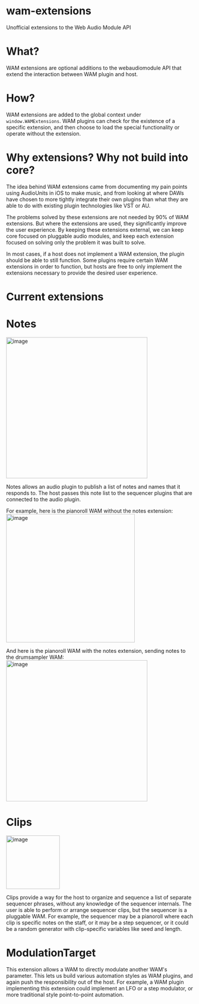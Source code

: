 # wam-extensions
Unofficial extensions to the Web Audio Module API

# What?
WAM extensions are optional additions to the webaudiomodule API that extend the interaction between WAM plugin and host.

# How?
WAM extensions are added to the global context under `window.WAMExtensions`.  WAM plugins can check for the existence of a specific extension, and then choose to load the special functionality or operate without the extension.

# Why extensions?  Why not build into core?
The idea behind WAM extensions came from documenting my pain points using AudioUnits in iOS to make music, and from looking at where DAWs have chosen to more tightly integrate their own plugins than what they are able to do with existing plugin technologies like VST or AU.

The problems solved by these extensions are not needed by 90% of WAM extensions.  But where the extensions are used, they significantly improve the user experience.  By keeping these extensions external, we can keep core focused on pluggable audio modules, and keep each extension focused on solving only the problem it was built to solve. 

In most cases, if a host does not implement a WAM extension, the plugin should be able to still function.  Some plugins require certain WAM extensions in order to function, but hosts are free to only implement the extensions necessary to provide the desired user experience.

# Current extensions

# Notes
<img width="380" alt="image" src="https://user-images.githubusercontent.com/699550/124386833-39f76e00-dcaa-11eb-85bf-a1069824a0bc.png">

Notes allows an audio plugin to publish a list of notes and names that it responds to.  The host passes this note list to the sequencer plugins that are connected to the audio plugin.

For example, here is the pianoroll WAM without the notes extension:
<img width="346" alt="image" src="https://user-images.githubusercontent.com/699550/124386981-e2a5cd80-dcaa-11eb-95a0-b106d760ba92.png">

And here is the pianoroll WAM with the notes extension, sending notes to the drumsampler WAM:
<img width="380" alt="image" src="https://user-images.githubusercontent.com/699550/124386833-39f76e00-dcaa-11eb-85bf-a1069824a0bc.png">

# Clips
<img width="144" alt="image" src="https://user-images.githubusercontent.com/699550/124386845-4a0f4d80-dcaa-11eb-8e4d-c26c05331e35.png">

Clips provide a way for the host to organize and sequence a list of separate sequencer phrases, without any knowledge of the sequencer internals.  The user is able to perform or arrange sequencer clips, but the sequencer is a pluggable WAM.  For example, the sequencer may be a pianoroll where each clip is specific notes on the staff, or it may be a step sequencer, or it could be a random generator with clip-specific variables like seed and length.

# ModulationTarget
This extension allows a WAM to directly modulate another WAM's parameter.  This lets us build various automation styles as WAM plugins, and again push the responsibility out of the host.  For example, a WAM plugin implementing this extension could implement an LFO or a step modulator, or more traditional style point-to-point automation.

